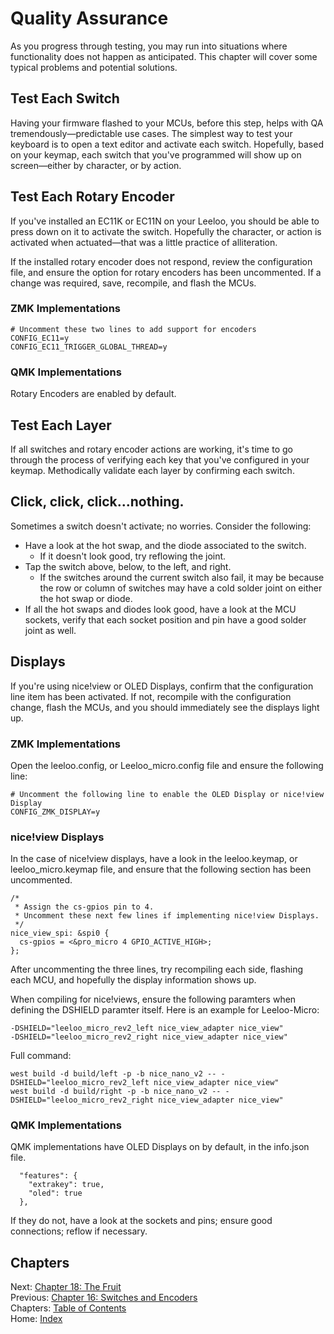 # Quality Assurance
As you progress through testing, you may run into situations where functionality does not happen as anticipated.  This chapter will cover some typical problems and potential solutions.
## Test Each Switch
Having your firmware flashed to your MCUs, before this step, helps with QA tremendously—predictable use cases.  The simplest way to test your keyboard is to open a text editor and activate each switch.  Hopefully, based on your keymap, each switch that you've programmed will show up on screen—either by character, or by action.

## Test Each Rotary Encoder
If you've installed an EC11K or EC11N on your Leeloo, you should be able to press down on it to activate the switch.  Hopefully the character, or action is activated when actuated—that was a little practice of alliteration.

If the installed rotary encoder does not respond, review the configuration file, and ensure the option for rotary encoders has been uncommented.  If a change was required, save, recompile, and flash the MCUs.

### ZMK Implementations
```
# Uncomment these two lines to add support for encoders
CONFIG_EC11=y
CONFIG_EC11_TRIGGER_GLOBAL_THREAD=y
```

### QMK Implementations
Rotary Encoders are enabled by default.

## Test Each Layer
If all switches and rotary encoder actions are working, it's time to go through the process of verifying each key that you've configured in your keymap.  Methodically validate each layer by confirming each switch.

## Click, click, click...nothing.
Sometimes a switch doesn't activate; no worries.  Consider the following:
* Have a look at the hot swap, and the diode associated to the switch.
   * If it doesn't look good, try reflowing the joint.
* Tap the switch above, below, to the left, and right.
   * If the switches around the current switch also fail, it may be because the row or column of switches may have a cold solder joint on either the hot swap or diode.
* If all the hot swaps and diodes look good, have a look at the MCU sockets, verify that each socket position and pin have a good solder joint as well.

## Displays
If you're using nice!view or OLED Displays, confirm that the configuration line item has been activated.  If not, recompile with the configuration change, flash the MCUs, and you should immediately see the displays light up.

### ZMK Implementations
Open the leeloo.config, or Leeloo_micro.config file and ensure the following line:
```
# Uncomment the following line to enable the OLED Display or nice!view Display
CONFIG_ZMK_DISPLAY=y
```

### nice!view Displays
In the case of nice!view displays, have a look in the leeloo.keymap, or leeloo_micro.keymap file, and ensure that the following section has been uncommented.

```
/*
 * Assign the cs-gpios pin to 4.
 * Uncomment these next few lines if implementing nice!view Displays.
 */
nice_view_spi: &spi0 {
  cs-gpios = <&pro_micro 4 GPIO_ACTIVE_HIGH>;
};
```

After uncommenting the three lines, try recompiling each side, flashing each MCU, and hopefully the display information shows up.

When compiling for nice!views, ensure the following paramters when defining the DSHIELD paramter itself.  Here is an example for Leeloo-Micro:
```
-DSHIELD="leeloo_micro_rev2_left nice_view_adapter nice_view"
-DSHIELD="leeloo_micro_rev2_right nice_view_adapter nice_view"
```

Full command:
```
west build -d build/left -p -b nice_nano_v2 -- -DSHIELD="leeloo_micro_rev2_left nice_view_adapter nice_view"
west build -d build/right -p -b nice_nano_v2 -- -DSHIELD="leeloo_micro_rev2_right nice_view_adapter nice_view"
```

### QMK Implementations
QMK implementations have OLED Displays on by default, in the info.json file.
```
  "features": {
    "extrakey": true,
    "oled": true
  },
```

If they do not, have a look at the sockets and pins; ensure good connections; reflow if necessary.

## Chapters
Next: [Chapter 18: The Fruit](18-The-Fruit.md) \
Previous: [Chapter 16: Switches and Encoders](16-Switches-Encoders.md) \
Chapters: [Table of Contents](README.md) \
Home: [Index](/README.md)
